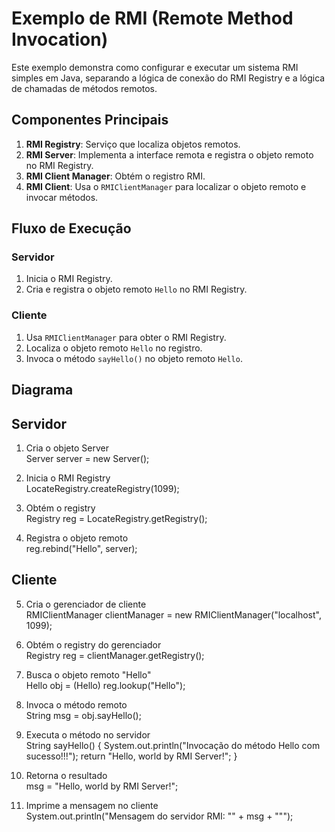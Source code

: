 # Exemplo de RMI (Remote Method Invocation)

Este exemplo demonstra como configurar e executar um sistema RMI simples em Java, separando a lógica de conexão do RMI Registry e a lógica de chamadas de métodos remotos.

## Componentes Principais

1. **RMI Registry**: Serviço que localiza objetos remotos.
2. **RMI Server**: Implementa a interface remota e registra o objeto remoto no RMI Registry.
3. **RMI Client Manager**: Obtém o registro RMI.
4. **RMI Client**: Usa o `RMIClientManager` para localizar o objeto remoto e invocar métodos.

## Fluxo de Execução

### Servidor
1. Inicia o RMI Registry.
2. Cria e registra o objeto remoto `Hello` no RMI Registry.

### Cliente
1. Usa `RMIClientManager` para obter o RMI Registry.
2. Localiza o objeto remoto `Hello` no registro.
3. Invoca o método `sayHello()` no objeto remoto `Hello`.

## Diagrama

Servidor
--------------------------------------------------------------------------
                                     
                                     
1. Cria o objeto Server              
Server server = new Server();        
                                     
2. Inicia o RMI Registry             
LocateRegistry.createRegistry(1099); 
                                     
3. Obtém o registry                  
Registry reg = LocateRegistry.getRegistry();
                                     
4. Registra o objeto remoto          
reg.rebind("Hello", server);         
                                     
                                     
                                     
Cliente                              
--------------------------------------------------------------------------
                                     
5. Cria o gerenciador de cliente     
RMIClientManager clientManager = new RMIClientManager("localhost", 1099);
                                     
6. Obtém o registry do gerenciador   
Registry reg = clientManager.getRegistry();
                                     
7. Busca o objeto remoto "Hello"     
Hello obj = (Hello) reg.lookup("Hello");
                                     
8. Invoca o método remoto            
String msg = obj.sayHello();         
                                     
9. Executa o método no servidor      
String sayHello() {
    System.out.println("Invocação do método Hello com sucesso!!!");
    return "Hello, world by RMI Server!";
}
                                     
10. Retorna o resultado              
msg = "Hello, world by RMI Server!";
                                     
11. Imprime a mensagem no cliente    
System.out.println("Mensagem do servidor RMI: \"" + msg + "\"");
